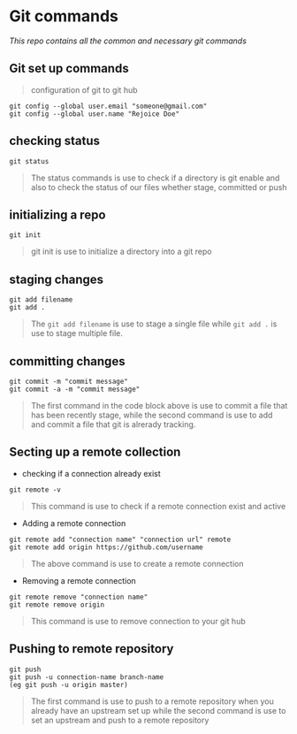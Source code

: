 # Git commands
*This repo contains all the common and necessary git commands*
## Git set up commands
> configuration of git to git hub
```
git config --global user.email "someone@gmail.com"
git config --global user.name "Rejoice Doe"
```
## checking status
```
git status
```
> The status commands is use to check if a directory is git enable and also to check the status of our files whether stage, committed or push
## initializing a repo
```
git init
```
> git init is use to initialize a directory into a git repo

## staging changes
```
git add filename
git add . 
```
> The `git add filename` is use to stage a single file while `git add .` is use to stage multiple file.
## committing changes
```
git commit -m "commit message"
git commit -a -m "commit message" 
```
> The first command in the code block above is use to commit a file that has been recently stage, while the second command is use to add and commit a file that git is alrerady tracking.
## Secting up a remote collection
- checking if a connection already exist
```
git remote -v
```
> This command is use to check if a remote connection exist and active
- Adding a remote connection
```
git remote add "connection name" "connection url" remote
git remote add origin https://github.com/username
```
> The above command is use to create a remote connection
- Removing a remote connection
```
git remote remove "connection name" 
git remote remove origin 
```
> This command is use to remove connection to your git hub
## Pushing to remote repository
```
git push
git push -u connection-name branch-name
(eg git push -u origin master)
```
> The first command is use to push to a remote repository when you already have an upstream set up while the second command is use to set an upstream and push to a remote repository 